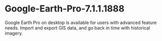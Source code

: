 # Google-Earth-Pro-7.1.1.1888
Google Earth Pro on desktop is available for users with advanced feature needs. Import and export GIS data, and go back in time with historical imagery.
